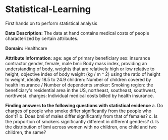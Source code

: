 # Statistical-Learning
First hands on to perform statistical analysis

**Data Description:**
The data at hand contains medical costs of people characterized by certain attributes.

**Domain:**
Healthcare

**Attribute Information:**
age: age of primary beneficiary
sex: insurance contractor gender, female, male
bmi: Body mass index, providing an understanding of body, weights that are relatively high or low relative to height, objective index of body weight (kg / m ^ 2) using the ratio of height to weight, ideally 18.5 to 24.9
children: Number of children covered by health insurance / Number of dependents
smoker: Smoking
region: the beneficiary's residential area in the US, northeast, southeast, southwest, northwest.
charges: Individual medical costs billed by health insurance.

**Finding answers to the following questions with statistical evidence**
a. Do charges of people who smoke differ significantly from the people who don't?
b. Does bmi of males differ significantly from that of females?
c. Is the proportion of smokers significantly different in different genders?
d. Is the distribution of bmi across women with no children, one child and two children, the same?
